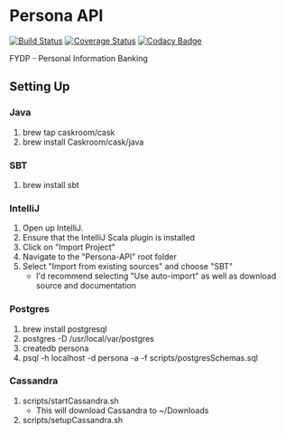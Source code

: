 Persona API
===========

[![Build Status](https://travis-ci.org/TeamPersona/Persona-API.svg?branch=master)](https://travis-ci.org/TeamPersona/Persona-API)
[![Coverage Status](https://coveralls.io/repos/TeamPersona/Persona-API/badge.svg?branch=master&service=github)](https://coveralls.io/github/TeamPersona/Persona-API?branch=master)
[![Codacy Badge](https://api.codacy.com/project/badge/grade/e35c5c4b09744971af5f39678977b063)](https://www.codacy.com/app/taylor-stark03/Persona-API)

FYDP - Personal Information Banking

Setting Up
---------
### Java
1. brew tap caskroom/cask
2. brew install Caskroom/cask/java

### SBT
1. brew install sbt

### IntelliJ
1. Open up IntelliJ.  
2. Ensure that the IntelliJ Scala plugin is installed
3. Click on "Import Project"
4. Navigate to the "Persona-API" root folder
5. Select "Import from existing sources" and choose "SBT"
    * I'd recommend selecting "Use auto-import" as well as download source and documentation

### Postgres
1. brew install postgresql
2. postgres -D /usr/local/var/postgres
3. createdb persona
4. psql -h localhost -d persona -a -f scripts/postgresSchemas.sql

### Cassandra
1. scripts/startCassandra.sh
    * This will download Cassandra to ~/Downloads
2. scripts/setupCassandra.sh
